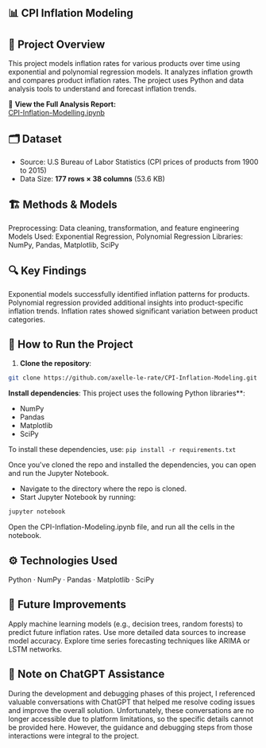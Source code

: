 ## 📊 CPI Inflation Modeling

## 📌 Project Overview
This project models inflation rates for various products over time using exponential and polynomial regression models. It analyzes inflation growth and compares product inflation rates. The project uses Python and data analysis tools to understand and forecast inflation trends.

📄 **View the Full Analysis Report:**  
[CPI-Inflation-Modelling.ipynb](CPI-Inflation-Modelling.ipynb) 

## 🗂️ Dataset
- Source: U.S Bureau of Labor Statistics (CPI prices of products from 1900 to 2015)  
- Data Size: **177 rows × 38 columns** (53.6 KB)  

## 🏗️ Methods & Models
Preprocessing: Data cleaning, transformation, and feature engineering
Models Used: Exponential Regression, Polynomial Regression
Libraries: NumPy, Pandas, Matplotlib, SciPy

## 🔍 Key Findings

Exponential models successfully identified inflation patterns for products.
Polynomial regression provided additional insights into product-specific inflation trends.
Inflation rates showed significant variation between product categories.

## 🚀 How to Run the Project

1. **Clone the repository**:

 ```sh
git clone https://github.com/axelle-le-rate/CPI-Inflation-Modeling.git
 ```

**Install dependencies**: 
This project uses the following Python libraries**:
- NumPy
- Pandas
- Matplotlib
- SciPy
  
To install these dependencies, use:
```pip install -r requirements.txt  ```

Once you've cloned the repo and installed the dependencies, you can open and run the Jupyter Notebook.
- Navigate to the directory where the repo is cloned.
- Start Jupyter Notebook by running:
 ```sh
jupyter notebook
 ```
Open the CPI-Inflation-Modeling.ipynb file, and run all the cells in the notebook.

## ⚙️ Technologies Used
Python · NumPy · Pandas · Matplotlib · SciPy

## 📌 Future Improvements
Apply machine learning models (e.g., decision trees, random forests) to predict future inflation rates.
Use more detailed data sources to increase model accuracy.
Explore time series forecasting techniques like ARIMA or LSTM networks.

## 📝 Note on ChatGPT Assistance
During the development and debugging phases of this project, I referenced valuable conversations with ChatGPT that helped me resolve coding issues and improve the overall solution. Unfortunately, these conversations are no longer accessible due to platform limitations, so the specific details cannot be provided here. However, the guidance and debugging steps from those interactions were integral to the project.

